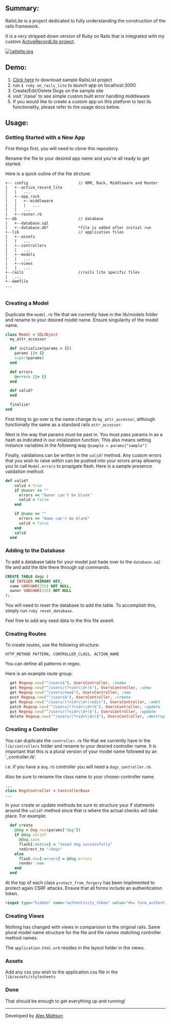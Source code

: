 

Summary:
--------
RailsLite is a project dedicated to fully understanding the construction of the rails framework.

It is a _very_ stripped down version of Ruby on Rails that is integrated with my custom [ActiveRecordLite project](http://github.com/amattson21/ActiveRecordLite).

[![railslite.jpg](https://s4.postimg.org/514g1lo0d/railslite.jpg)](//github.com/amattson21/RailsLite/)


Demo:
-----

1. [Click here](https://github.com/amattson21/RailsLite/blob/master/rails/assets/DogsLite.zip) to download sample RailsList project
2. run ``$ ruby on_rails_lite`` to launch app on localhost:3000
3. Create/Edit/Delete Dogs on the sample site
4. visit '/raise' to see simple custom built error handling middleware
5. If you would like to create a custom app on this platform to test its functionality, please refer to the usage docs below.


Usage:
------

### Getting Started with a New App ###


First things first, you will need to clone this repository.

Rename the file to your desired app name and you're all ready to get started.

Here is a quick outine of the file strcture:

```
+-- config 						// ORM, Rack, Middleware and Router
|	+--active_record_lite
|	|	...
|	+--app_rack
|	|	+--middleware
|	|	|	...
|	|	...
|	+--router.rb
+--db							// database
|	+--database.sql
|	+--database.db* 			*file is added after initial run
+--lib							// application files
|	+--assets
|	|	...
|	+--controllers
|	|	...
|	+--models
|	|	...
|	+--views
|	|	...
+--rails 						//rails lite specific files
|	...
+--Gemfile
...


```


### Creating a Model ###

Duplicate the ``model.rb`` file that we currently have in the lib/models folder and rename to your desired model name. Ensure singularity of the model name.

```ruby
class Model < SQLObject
  my_attr_accessor

  def initialize(params = {})
    params ||= {}
    super(params)
  end

  def errors
    @errors ||= []
  end

  def valid?
  end

  finalize!
end
```

First thing to go over is the name change to ``my_attr_accessor``, although functionally the same as a standard rails ``attr_accessor``.

Next is the way that params must be past in. You must pass params in as a hash as indicated in our intialization function. This also means setting instance variables in the following way ``@sample = params["sample"]``

Finally, validations can be written in the ``valid?`` method. Any custom errors that you wish to raise within can be pushed into your errors array allowing you to call ``Model.errors`` to propigate flash. Here is a sample presence validation method:

```ruby
def valid?
    valid = true
    if @owner == ""
      errors << "Owner can't be blank"
      valid = false
    end

    if @name == ""
      errors << "Name can't be blank"
      valid = false
    end
    valid
  end
```
### Adding to the Database ###

To add a database table for your model just hade over to the ``database.sql`` file and add the tble there through sql commands.

```sql
CREATE TABLE dogs (
  id INTEGER PRIMARY KEY,
  name VARCHAR(255) NOT NULL,
  owner VARCHAR(255) NOT NULL
);
```
You will need to reset the database to add the table. To accomplish this, simply run ``ruby reset_database``.

Feel free to add any seed data to the this file aswell.


### Creating Routes ###

To create routes, use the following structure:
```
HTTP_METHOD PATTERN, CONTROLLER_CLASS, ACTION_NAME
```  
  You can define all patterns in regex.

  Here is an example route group:
```ruby  
  get Regexp.new("^/users$"), UsersController, :index
  get Regexp.new("^/users/(?<id>\\d+)$"), UsersController, :show
  get Regexp.new("^/users/new$"), UsersController, :new
  post Regexp.new("^/users$"), UsersController, :create
  get Regexp.new("^/users/(?<id>\\d+)/edit"), UsersController, :edit
  patch Regexp.new("^/users/(?<id>\\d+)$"), UsersController, :update
  put Regexp.new("^/users/(?<id>\\d+)$"), UsersController, :update
  delete Regexp.new("^/users/(?<id>\\d+)$"), UsersController, :destroy
```

### Creating a Controller ###

You can duplicate the ``controller.rb`` file that we currently have in the ``lib/controllers`` folder and rename to your desired controller name. It is important that this is a plural version of your model name followed by an '_controller.rb'.

i.e. if you have a ``dog.rb`` controller you will need a `dogs_controller.rb`.

Also be sure to rename the class name to your chosen controller name.

```ruby
...
class DogsController < ControllerBase
...
```

In your create or update methods be sure to structure your if statments around the ``valid?`` method since that is where the actual checks will take place. For example:

```ruby
  def create
    @dog = Dog.new(params["dog"])
    if @dog.valid?
      @dog.save
      flash[:notice] = "Saved dog successfully"
      redirect_to "/dogs"
    else
      flash.now[:errors] = @dog.errors
      render :new
    end
  end
```

At the top of each class ``protect_from_forgery`` has been implimented to protect again CSRF attacks. Ensure that all forms include an authentication token.
```html
<input type="hidden" name="authenticity_token" value="<%= form_authenticity_token %>">
```
### Creating Views ###

Nothing has changed with views in comparision to the original rails. Same plural model name structure for the file and file names matching controller method names.

The ``application.html.erb`` resides in the layout folder in the views.

### Assets ###

Add any css you wish to the application.css file in the ``lib/assets/stylesheets``

### Done ###

That should be enough to get everything up and running!

---
Developed by [Alex Mattson](http://www.alexmattson.com)
